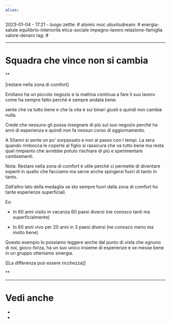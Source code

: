 ```yaml
---
alias: 
---
```

2023-01-04 - 17:21 - *luogo*
zettle: # atomic moc
ubuntudream: # energia-salute equilibrio-interiorità etica-sociale impegno-lavoro relazione-famiglia valore-denaro 
tag: #

---
# Squadra che vince non si cambia

**

[restare nella zona di comfort]

Emiliano ha un piccolo negozio e la mattina continua a fare il suo lavoro come ha sempre fatto perché è sempre andata bene.

sente che va tutto bene e che la vita è sui binari giusti e quindi non cambia nulla.

Crede che nessuno gli possa insegnare di più sul suo negozio perché ha anni di esperienza e quindi non fa nessun corso di aggiornamento.

A 50anni si sente un po’ sorpassato e non al passo con I tempi. La sera quando rimbocca le coperte al figlio si rassicura che va tutto bene ma resta quel rimpianto che avrebbe potuto rischiare di più e sperimentare cambiamenti.

  

Nota: Restare nella zona di comfort è utile perché ci permette di diventare esperti in quello che facciamo ma serve anche spingersi fuori di tanto in tanto.

  

Dall’altro lato della medaglia se sto sempre fuori dalla zona di comfort ho tante esperienze superficiali.

  

Es: 

-   In 60 anni visito in vacanza 60 paesi diversi (ne conosco tanti ma superficialmente)
    
-   In 60 anni vivo per 20 anni in 3 paesi diversi (ne conosco meno ma molto bene)
    

  

Questo esempio lo possiamo leggere anche dal punto di vista che ognuno di noi, gioco-forza, ha un suo unico insieme di esperienze e se messe bene in un gruppo otteniamo sinergia.

[[La differenza può essere ricchezza]]

  
**



---
# Vedi anche
- 
- 
